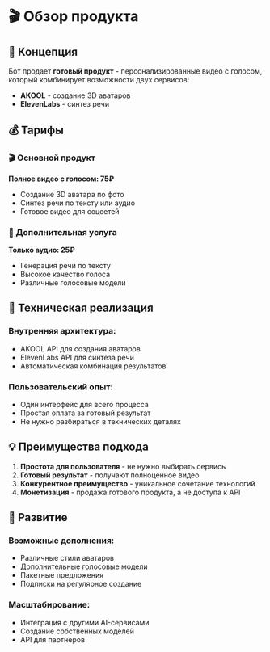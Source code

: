 # 🎬 Обзор продукта

## 🎯 Концепция

Бот продает **готовый продукт** - персонализированные видео с голосом, который комбинирует возможности двух сервисов:

- **AKOOL** - создание 3D аватаров
- **ElevenLabs** - синтез речи

## 💰 Тарифы

### 🎬 Основной продукт
**Полное видео с голосом: 75₽**
- Создание 3D аватара по фото
- Синтез речи по тексту или аудио
- Готовое видео для соцсетей

### 🎵 Дополнительная услуга
**Только аудио: 25₽**
- Генерация речи по тексту
- Высокое качество голоса
- Различные голосовые модели

## 🔧 Техническая реализация

### Внутренняя архитектура:
- AKOOL API для создания аватаров
- ElevenLabs API для синтеза речи
- Автоматическая комбинация результатов

### Пользовательский опыт:
- Один интерфейс для всего процесса
- Простая оплата за готовый результат
- Не нужно разбираться в технических деталях

## 💡 Преимущества подхода

1. **Простота для пользователя** - не нужно выбирать сервисы
2. **Готовый результат** - получают полноценное видео
3. **Конкурентное преимущество** - уникальное сочетание технологий
4. **Монетизация** - продажа готового продукта, а не доступа к API

## 🚀 Развитие

### Возможные дополнения:
- Различные стили аватаров
- Дополнительные голосовые модели
- Пакетные предложения
- Подписки на регулярное создание

### Масштабирование:
- Интеграция с другими AI-сервисами
- Создание собственных моделей
- API для партнеров
